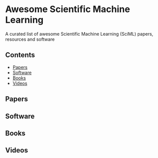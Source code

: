 # Awesome Scientific Machine Learning
A curated list of awesome Scientific Machine Learning (SciML) papers, resources and software

## Contents
- [Papers](#papers)
- [Software](#software)
- [Books](#books)
- [Videos](#videos)

<a name="papers"></a>
## Papers


<a name="software"></a>
## Software

<a name="books"></a>
## Books

<a name="videos"></a>
## Videos
